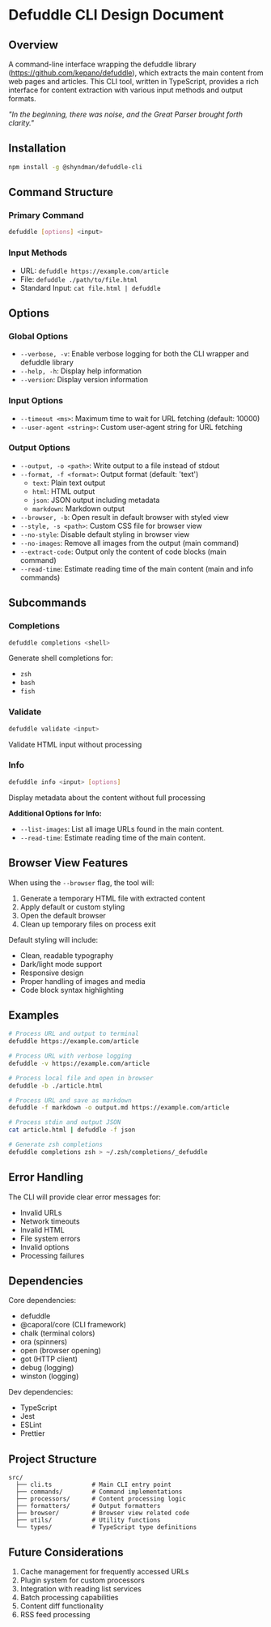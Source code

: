 # Defuddle CLI Design Document

## Overview

A command-line interface wrapping the defuddle library (https://github.com/kepano/defuddle), which extracts the main content from web pages and articles. This CLI tool, written in TypeScript, provides a rich interface for content extraction with various input methods and output formats.

*"In the beginning, there was noise, and the Great Parser brought forth clarity."*

## Installation

```bash
npm install -g @shyndman/defuddle-cli
```

## Command Structure

### Primary Command
```bash
defuddle [options] <input>
```

### Input Methods
- URL: `defuddle https://example.com/article`
- File: `defuddle ./path/to/file.html`
- Standard Input: `cat file.html | defuddle`

## Options

### Global Options
- `--verbose, -v`: Enable verbose logging for both the CLI wrapper and defuddle library
- `--help, -h`: Display help information
- `--version`: Display version information

### Input Options
- `--timeout <ms>`: Maximum time to wait for URL fetching (default: 10000)
- `--user-agent <string>`: Custom user-agent string for URL fetching

### Output Options
- `--output, -o <path>`: Write output to a file instead of stdout
- `--format, -f <format>`: Output format (default: 'text')
  - `text`: Plain text output
  - `html`: HTML output
  - `json`: JSON output including metadata
  - `markdown`: Markdown output
- `--browser, -b`: Open result in default browser with styled view
- `--style, -s <path>`: Custom CSS file for browser view
- `--no-style`: Disable default styling in browser view
- `--no-images`: Remove all images from the output (main command)
- `--extract-code`: Output only the content of code blocks (main command)
- `--read-time`: Estimate reading time of the main content (main and info commands)

## Subcommands

### Completions
```bash
defuddle completions <shell>
```
Generate shell completions for:
- `zsh`
- `bash`
- `fish`

### Validate
```bash
defuddle validate <input>
```
Validate HTML input without processing

### Info
```bash
defuddle info <input> [options]
```
Display metadata about the content without full processing

**Additional Options for Info:**
- `--list-images`: List all image URLs found in the main content.
- `--read-time`: Estimate reading time of the main content.

## Browser View Features

When using the `--browser` flag, the tool will:
1. Generate a temporary HTML file with extracted content
2. Apply default or custom styling
3. Open the default browser
4. Clean up temporary files on process exit

Default styling will include:
- Clean, readable typography
- Dark/light mode support
- Responsive design
- Proper handling of images and media
- Code block syntax highlighting

## Examples

```bash
# Process URL and output to terminal
defuddle https://example.com/article

# Process URL with verbose logging
defuddle -v https://example.com/article

# Process local file and open in browser
defuddle -b ./article.html

# Process URL and save as markdown
defuddle -f markdown -o output.md https://example.com/article

# Process stdin and output JSON
cat article.html | defuddle -f json

# Generate zsh completions
defuddle completions zsh > ~/.zsh/completions/_defuddle
```

## Error Handling

The CLI will provide clear error messages for:
- Invalid URLs
- Network timeouts
- Invalid HTML
- File system errors
- Invalid options
- Processing failures

## Dependencies

Core dependencies:
- defuddle
- @caporal/core (CLI framework)
- chalk (terminal colors)
- ora (spinners)
- open (browser opening)
- got (HTTP client)
- debug (logging)
- winston (logging)

Dev dependencies:
- TypeScript
- Jest
- ESLint
- Prettier

## Project Structure

```
src/
  ├── cli.ts           # Main CLI entry point
  ├── commands/        # Command implementations
  ├── processors/      # Content processing logic
  ├── formatters/      # Output formatters
  ├── browser/         # Browser view related code
  ├── utils/           # Utility functions
  └── types/           # TypeScript type definitions
```

## Future Considerations

1. Cache management for frequently accessed URLs
2. Plugin system for custom processors
3. Integration with reading list services
4. Batch processing capabilities
5. Content diff functionality
6. RSS feed processing
